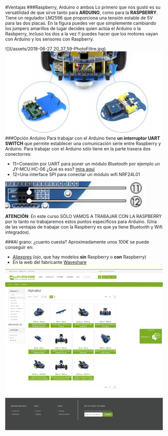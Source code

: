 #Ventajas
###Raspberry, Arduino o ambos
Lo primero que nos gustó es su versatilidad de que sirve tanto para **ARDUINO**, como para la **RASPBERRY**. 
Tiene un regulador LM2596 que proporciona una tensión estable de 5V para las dos placas. 
En la figura puedes ver que simplemente cambiando los jumpers amarillos de lugar decides quien actúa el Arduino o la Rasbperry, incluso los dos a la vez !! puedes hacer que los motores vayan con Arduino y los sensores con Raspberry.

![](/assets/2018-06-27 20_37_59-PhotoFiltre.jpg)
![](/assets/both.png)
###Opción Arduino 
Para trabajar con el Arduino tiene **un interruptor UART SWITCH** que permite establecer una comunicación serie entre Raspberry y Arduino.
Para trabajar con el Arduino sólo tiene en la parte trasera dos conectorres:
* 11=Conexión por UART para poner un módulo Bluetooth por ejemplo un JY-MCU HC-06 ¿Qué es eso? [mira aquí](https://catedu.gitbooks.io/programa-arduino-mediante-codigo/content/mdulo_bluetooth.html)
* 12=Una interface SPI para conectar un módulo wifi NRF24L01

![](/assets/uart.jpg)

**ATENCIÓN**: En este curso SÓLO VAMOS A TRABAJAR CON LA RASPBERRY por lo tanto no trabajaremos estos puntos específicos para Arduino. (Una de las ventajas de trabajar con la Raspberry es que ya tiene Bluetooth y Wifi integrados).

###Al grano: ¿cuanto cuesta?
Aproximadamente unos 100€ se puede conseguir en:
* [Aliexpres](https://es.aliexpress.com/wholesale?catId=0&initiative_id=SB_20180627103432&SearchText=alphabot) (ojo, que hay modelos **sin** Raspberry o **con** Raspberry)
* En la web del fabricante [Waveshare](https://www.waveshare.com/product/alphabot-pi3-b-plus.htm)

![](/assets/waveshare.png)

